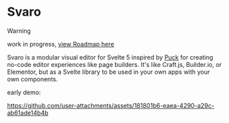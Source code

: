 # Svaro

> [!WARNING]
> work in progress, [view Roadmap here](https://github.com/dotnize/svaro/issues/1)

Svaro is a modular visual editor for Svelte 5 inspired by [Puck](https://puckeditor.com) for creating no-code editor experiences like page builders. It's like Craft.js, Builder.io, or Elementor, but as a Svelte library to be used in your own apps with your own components.

early demo:

https://github.com/user-attachments/assets/181801b6-eaea-4290-a29c-ab61ade14b4b
